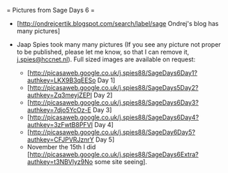 = Pictures from Sage Days 6 =

 * [http://ondrejcertik.blogspot.com/search/label/sage Ondrej's blog has many pictures]

 * Jaap Spies took many many pictures (If you see any picture not proper to be published,
    please let me know, so that I can remove it, j.spies@hccnet.nl).
    Full sized images are available on request:
    * [http://picasaweb.google.co.uk/j.spies88/SageDays6Day1?authkey=LKX9B3qEESo Day 1]
    * [http://picasaweb.google.co.uk/j.spies88/SageDays5Day2?authkey=Zq3meyjZEPI Day 2]
    * [http://picasaweb.google.co.uk/j.spies88/SageDays6Day3?authkey=7djo5YcOz-E Day 3]
    * [http://picasaweb.google.co.uk/j.spies88/SageDays6Day4?authkey=3zFwtB8PFVI Day 4]
    * [http://picasaweb.google.co.uk/j.spies88/SageDay6Day5?authkey=CFJPVRJznrY Day 5]
    * November the 15th I did [http://picasaweb.google.co.uk/j.spies88/SageDays6Extra?authkey=t3NBVlyz9No some site seeing].

